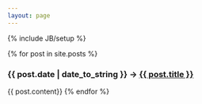```yaml
---
layout: page
---
```

{% include JB/setup %}

{% for post in site.posts %}
  <h3><span>{{ post.date | date_to_string }}</span> &rarr; <a href="{{ BASE_PATH }}{{ post.url }}">{{ post.title }}</a></h3>
  {{ post.content}}
{% endfor %}


